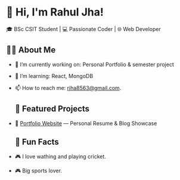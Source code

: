 # 👋 Hi, I'm Rahul Jha!
🎓 BSc CSIT Student | 💻 Passionate Coder | 🌐 Web Developer  
## 👨‍💻 About Me

- 🔭 I’m currently working on: Personal Portfolio & semester project
- 🌱 I’m learning: React, MongoDB
- 📫 How to reach me: rjha8563@gmail.com.
  ## 📂 Featured Projects
  
- 📝 [Portfolio Website](https://github.com/Rahul-Jha18/Portfolio-1) — Personal Resume & Blog Showcase
  ## 🎯 Fun Facts

- 🎮 I love wathing and playing cricket.
- 🎮 Big sports lover.




<!--
**Rahul-Jha18/Rahul-Jha18** is a ✨ _special_ ✨ repository because its `README.md` (this file) appears on your GitHub profile.

Here are some ideas to get you started:

- 🔭 I’m currently working on ...
- 🌱 I’m currently learning ...
- 👯 I’m looking to collaborate on ...
- 🤔 I’m looking for help with ...
- 💬 Ask me about ...
- 📫 How to reach me: ...
- 😄 Pronouns: ...
- ⚡ Fun fact: ...
-->
